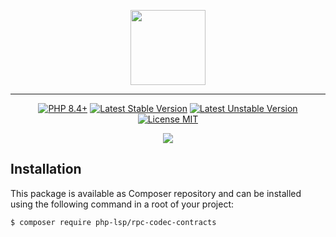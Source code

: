 <p align="center">
    <a href="https://github.com/php-lsp" target="_blank">
        <img src="https://avatars.githubusercontent.com/u/153323085?s=120" width="120">
    </a>
</p>

---

<p align="center">
    <a href="https://packagist.org/packages/php-lsp/rpc-codec-contracts"><img src="https://poser.pugx.org/php-lsp/rpc-codec-contracts/require/php?style=for-the-badge" alt="PHP 8.4+"></a>
    <a href="https://packagist.org/packages/php-lsp/rpc-codec-contracts"><img src="https://poser.pugx.org/php-lsp/rpc-codec-contracts/version?style=for-the-badge" alt="Latest Stable Version"></a>
    <a href="https://packagist.org/packages/php-lsp/rpc-codec-contracts"><img src="https://poser.pugx.org/php-lsp/rpc-codec-contracts/v/unstable?style=for-the-badge" alt="Latest Unstable Version"></a>
    <a href="https://raw.githubusercontent.com/php-lsp/rpc-codec-contracts/blob/master/LICENSE"><img src="https://poser.pugx.org/php-lsp/rpc-codec-contracts/license?style=for-the-badge" alt="License MIT"></a>
</p>
<p align="center">
    <a href="https://github.com/php-lsp/rpc-codec-contracts/actions"><img src="https://github.com/php-lsp/rpc-codec-contracts/workflows/tests/badge.svg"></a>
</p>

## Installation

This package is available as Composer repository and can be 
installed using the following command in a root of your project:

```sh
$ composer require php-lsp/rpc-codec-contracts
```
